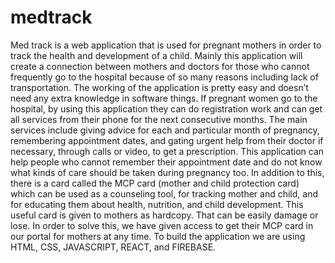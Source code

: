 # medtrack
Med track is a web application that is used for pregnant mothers in order to track the health and development of a child. Mainly this application will create a connection between mothers and doctors for those who cannot frequently go to the hospital because of so many reasons including lack of transportation. The working of the application is pretty easy and doesn’t need any extra knowledge in software things. If pregnant women go to the hospital, by using this application they can do registration work and can get all services from their phone for the next consecutive months. The main services include giving advice for each and particular month of pregnancy, remembering appointment dates, and gating urgent help from their doctor if necessary, through calls or video, to get a prescription. This application can help people who cannot remember their appointment date and do not know what kinds of care should be taken during pregnancy too. In addition to this, there is a card called the MCP card (mother and child protection card) which can be used as a counseling tool, for tracking mother and child, and for educating them about health, nutrition, and child development. This useful card is given to mothers as hardcopy. That can be easily damage or lose. In order to solve this, we have given access to get their MCP card in our portal for mothers at any time. To build the application we are using HTML, CSS, JAVASCRIPT, REACT, and FIREBASE.
